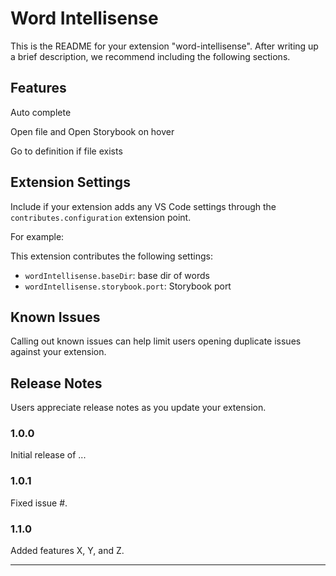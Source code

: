 # Word Intellisense

This is the README for your extension "word-intellisense". After writing up a brief description, we recommend including the following sections.

## Features

Auto complete

Open file and Open Storybook on hover

Go to definition if file exists

## Extension Settings

Include if your extension adds any VS Code settings through the `contributes.configuration` extension point.

For example:

This extension contributes the following settings:

- `wordIntellisense.baseDir`: base dir of words
- `wordIntellisense.storybook.port`: Storybook port

## Known Issues

Calling out known issues can help limit users opening duplicate issues against your extension.

## Release Notes

Users appreciate release notes as you update your extension.

### 1.0.0

Initial release of ...

### 1.0.1

Fixed issue #.

### 1.1.0

Added features X, Y, and Z.

---
